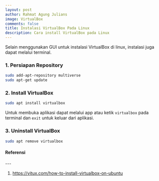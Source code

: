```yaml
---
layout: post
author: Rahmat Agung Julians
image: VirtualBox
comments: false
title: Instalasi VirtualBox Pada Linux
description: Cara install VirtualBox pada Linux
---
```



Selain menggunakan GUI untuk instalasi VirtualBox di linux, instalasi juga dapat melalui terminal.

### 1. Persiapan Repository
```bash
sudo add-apt-repository multiverse
sudo apt-get update
```

### 2. Install VirtualBox
```bash
sudo apt install virtualbox
```

Untuk membuka aplikasi dapat melalui app atau ketik `virtualbox` pada terminal dan `exit` untuk keluar dari aplikasi.

### 3. Uninstall VirtualBox
```bash
sudo apt remove virtualbox
```

<h4><b>Referensi</b></h4> 
--- 
<ol>
    <li>
        <a href="https://vitux.com/how-to-install-virtualbox-on-ubuntu">https://vitux.com/how-to-install-virtualbox-on-ubuntu</a>
    </li>
</ol>